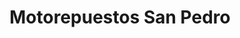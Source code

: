 ---
title: "Motorepuestos San Pedro"
url: /san-pedro-de-montes-de-oca/motorepuestos-san-pedro/
shop: Motorrad
---